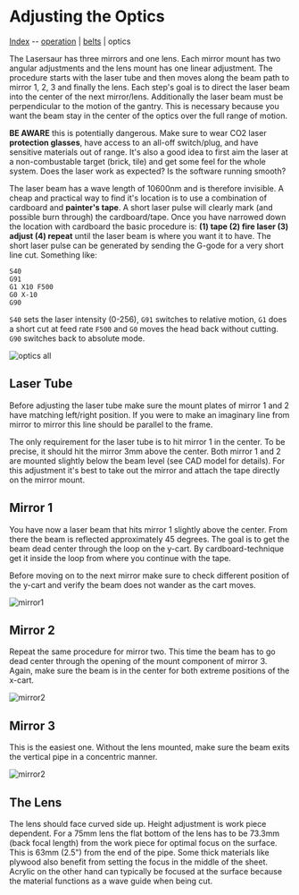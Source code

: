 Adjusting the Optics
=============


[Index](index.md) -- [operation](operation.md) | [belts](timing_belts.md) | optics

The Lasersaur has three mirrors and one lens. Each mirror mount has two angular adjustments and the lens mount has one linear adjustment. The procedure starts with the laser tube and then moves along the beam path to mirror 1, 2, 3 and finally the lens. Each step's goal is to direct the laser beam into the center of the next mirror/lens. Additionally the laser beam must be perpendicular to the motion of the gantry. This is necessary because you want the beam stay in the center of the optics over the full range of motion.

**BE AWARE** this is potentially dangerous. Make sure to wear CO2 laser **protection glasses**, have access to an all-off switch/plug, and have sensitive materials out of range. It's also a good idea to first aim the laser at a non-combustable target (brick, tile) and get some feel for the whole system. Does the laser work as expected? Is the software running smooth?

The laser beam has a wave length of 10600nm and is therefore invisible. A cheap and practical way to find it's location is to use a combination of cardboard and **painter's tape**. A short laser pulse will clearly mark (and possible burn through) the cardboard/tape. Once you have narrowed down the location with cardboard the basic procedure is: **(1) tape (2) fire laser (3) adjust (4) repeat** until the laser beam is where you want it to have. The short laser pulse can be generated by sending  the G-gode for a very short line cut. Something like:

    S40
    G91
    G1 X10 F500
    G0 X-10
    G90

`S40` sets the laser intensity (0-256), `G91` switches to relative motion, `G1` does a short cut at feed rate `F500` and `G0` moves the head back without cutting. `G90` switches back to absolute mode.

![optics all](http://farm6.static.flickr.com/5062/5894689085_12bd15dc4d_z.jpg)


Laser Tube
----------

Before adjusting the laser tube make sure  the mount plates of mirror 1 and 2 have matching left/right position. If you were to make an imaginary line from mirror to mirror this line should be parallel to the frame.

The only requirement for the laser tube is to hit mirror 1 in the center. To be precise, it should hit the mirror 3mm above the center. Both mirror 1 and 2 are mounted slightly below the beam level (see CAD model for details). For this adjustment it's best to take out the mirror and attach the tape directly on the mirror mount.


Mirror 1
-------

You have now a laser beam that hits mirror 1 slightly above the center. From there the beam is reflected approximately 45 degrees. The goal is to get the  beam dead center through the loop on the y-cart. By cardboard-technique get it inside the loop from where you continue with the tape. 

Before moving on to the next mirror make sure to check different position of the y-cart and verify the beam does not wander as the cart moves.

![mirror1](http://farm7.static.flickr.com/6029/5894689245_59ce4c79e2_z.jpg)


Mirror 2
-------

Repeat the same procedure for mirror two. This time the beam has to go dead center through the opening of the mount component of mirror 3. Again, make sure the beam is in the center for both extreme positions of the x-cart.

![mirror2](http://farm6.static.flickr.com/5263/5894689487_9437940391_z.jpg)


Mirror 3
-------

This is the easiest one. Without the lens mounted, make sure the beam exits the vertical pipe in a concentric manner.

![mirror2](http://farm6.static.flickr.com/5318/5894689583_7c4fc2afe3_z.jpg)


The Lens
--------

The lens should face curved side up. Height adjustment is work piece dependent. For a 75mm lens the flat bottom of the lens has to be 73.3mm (back focal length) from the work piece for optimal focus on the surface. This is 63mm (2.5") from the end of the pipe. Some thick materials like plywood also benefit from setting the focus in the middle of the sheet. Acrylic on the other hand can typically be focused at the surface because the material functions as a wave guide when being cut.
